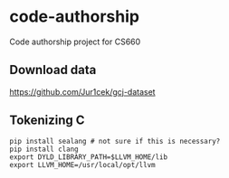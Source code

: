 # code-authorship
Code authorship project for CS660

## Download data

https://github.com/Jur1cek/gcj-dataset

## Tokenizing C

```
pip install sealang # not sure if this is necessary?
pip install clang
export DYLD_LIBRARY_PATH=$LLVM_HOME/lib
export LLVM_HOME=/usr/local/opt/llvm
```

